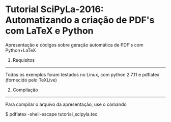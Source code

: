 Tutorial SciPyLa-2016: Automatizando a criação de PDF's com LaTeX e Python
==========================================================================

Apresentação e códigos sobre geração automática de PDF's com Python+LaTeX

1. Requisitos
---------------

Todos os exemplos foram testados no Linux, com python 2.7.11 e pdflatex (fornecido pelo TeXLive)

2. Compilação
--------------

Para compilar o arquivo da apresentação, use o comando

$ pdflatex -shell-escape tutorial_scipyla.tex
